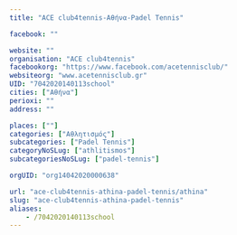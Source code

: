 ```yaml
---
title: "ACE club4tennis-Αθήνα-Padel Tennis"

facebook: ""

website: ""
organisation: "ACE club4tennis"
facebookorg: "https://www.facebook.com/acetennisclub/"
websiteorg: "www.acetennisclub.gr"
UID: "7042020140113school"
cities: ["Αθήνα"]
perioxi: ""
address: ""

places: [""]
categories: ["Αθλητισμός"]
subcategories: ["Padel Tennis"]
categoryNoSLug: ["athlitismos"]
subcategoriesNoSLug: ["padel-tennis"]

orgUID: "org14042020000638"

url: "ace-club4tennis-athina-padel-tennis/athina"
slug: "ace-club4tennis-athina-padel-tennis"
aliases:
    - /7042020140113school
---
```






